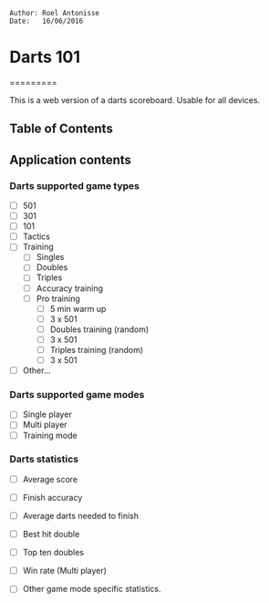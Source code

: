 	Author: Roel Antonisse
	Date:   16/06/2016

# Darts 101
  =========

This is a web version of a darts scoreboard. Usable for all devices.

## Table of Contents


## Application contents

### Darts supported game types
* [ ] 501
* [ ] 301
* [ ] 101
* [ ] Tactics
* [ ] Training
	* [ ] Singles
	* [ ] Doubles
	* [ ] Triples
	* [ ] Accuracy training
	* [ ] Pro training
		* [ ] 5 min warm up
		* [ ] 3 x 501
		* [ ] Doubles training (random)
		* [ ] 3 x 501
		* [ ] Triples training (random)
		* [ ] 3 x 501
* [ ] Other...

### Darts supported game modes
* [ ] Single player
* [ ] Multi player
* [ ] Training mode

### Darts statistics
* [ ] Average score
* [ ] Finish accuracy
* [ ] Average darts needed to finish
* [ ] Best hit double
* [ ] Top ten doubles
* [ ] Win rate (Multi player)
* [ ] Other game mode specific statistics.



